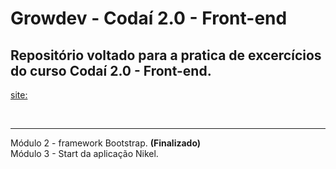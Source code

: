 # Growdev - Codaí 2.0 - Front-end

## Repositório voltado para a pratica de excercícios do curso Codaí 2.0 - Front-end.

[site:](https://coutinhojessica.github.io/growdev/)

&nbsp;

---

Módulo 2 - framework Bootstrap. <b>(Finalizado)</b> \
Módulo 3 -  Start da aplicação Nikel.
